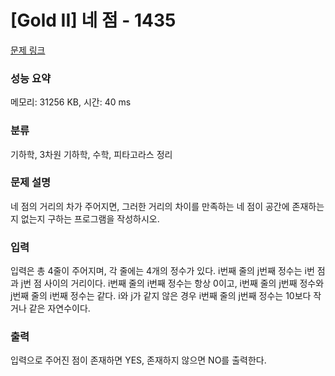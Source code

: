 # [Gold II] 네 점 - 1435 

[문제 링크](https://www.acmicpc.net/problem/1435) 

### 성능 요약

메모리: 31256 KB, 시간: 40 ms

### 분류

기하학, 3차원 기하학, 수학, 피타고라스 정리

### 문제 설명

<p>네 점의 거리의 차가 주어지면, 그러한 거리의 차이를 만족하는 네 점이 공간에 존재하는지 없는지 구하는 프로그램을 작성하시오.</p>

### 입력 

 <p>입력은 총 4줄이 주어지며, 각 줄에는 4개의 정수가 있다. i번째 줄의 j번째 정수는 i번 점과 j번 점 사이의 거리이다. i번째 줄의 i번째 정수는 항상 0이고, i번째 줄의 j번째 정수와 j번째 줄의 i번째 정수는 같다. i와 j가 같지 않은 경우 i번째 줄의 j번째 정수는 10보다 작거나 같은 자연수이다.</p>

### 출력 

 <p>입력으로 주어진 점이 존재하면 YES, 존재하지 않으면 NO를 출력한다.</p>


